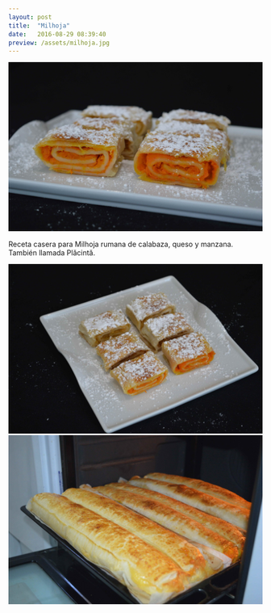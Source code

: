 ```yaml
---
layout: post
title:  "Milhoja"
date:   2016-08-29 08:39:40
preview: /assets/milhoja.jpg
---
```


![Milhoja 1](/assets/milhoja.jpg)

Receta casera para Milhoja rumana de calabaza, queso y manzana. También llamada Plăcintă.

![Milhoja 2](/assets/milhoja_2.jpg)
![Milhoja 3](/assets/milhoja_3.jpg)

